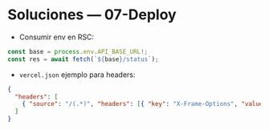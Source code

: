 # Soluciones — 07-Deploy

- Consumir env en RSC:
```ts
const base = process.env.API_BASE_URL!;
const res = await fetch(`${base}/status`);
```

- `vercel.json` ejemplo para headers:
```json
{
  "headers": [
    { "source": "/(.*)", "headers": [{ "key": "X-Frame-Options", "value": "DENY" }] }
  ]
}
```
